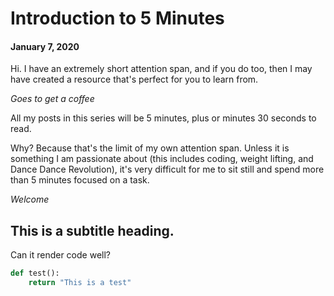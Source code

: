 # Introduction to 5 Minutes
#### January 7, 2020

Hi. I have an extremely short attention span, and if you do too, then I may have created a resource that's perfect for you to learn from.

*Goes to get a coffee*

All my posts in this series will be 5 minutes, plus or minutes 30 seconds to read. 

Why? Because that's the limit of my own attention span. Unless it is something I am passionate about (this includes coding, weight lifting, and Dance Dance Revolution), it's very difficult for me to sit still and spend more than 5 minutes focused on a task. 

*Welcome*

## This is a subtitle heading.

Can it render code well?

```py
def test():
    return "This is a test"
```